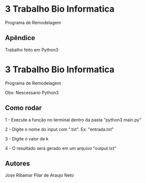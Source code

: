 
# 3 Trabalho Bio Informatica

Programa de Remodelagem


## Apêndice

Trabalho feito em Python3


# 3 Trabalho Bio Informatica

Programa de Remodelagem

Obs: Nescessario Python3

## Como rodar
 1 - Execute a função no terminal dentro da pasta "python3 main.py"

 2 - Digite o nome do input com ".txt". Ex: "entrada.txt"

 3 - Digite o valor de k

 4 - O resultado será gerado em um arquivo "output.txt"
 
## Autores

Jose Ribamar Pilar de Araujo Neto